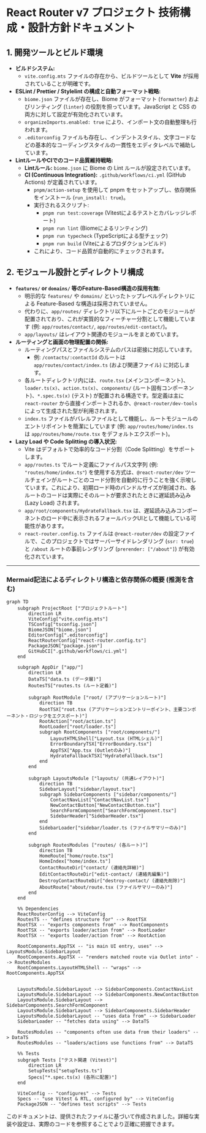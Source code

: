 # React Router v7 プロジェクト 技術構成・設計方針ドキュメント

## 1. 開発ツールとビルド環境

- **ビルドシステム:**
    - `vite.config.mts` ファイルの存在から、ビルドツールとして **Vite** が採用されていることが明確です。
- **ESLint / Prettier / Stylelint の構成と自動フォーマット戦略:**
    - `biome.json` ファイルが存在し、Biome がフォーマット (`formatter`) およびリンティング (`linter`) の役割を担っています。JavaScript と CSS の両方に対して設定が有効化されています。
    - `organizeImports.enabled: true` により、インポート文の自動整理も行われます。
    - `.editorconfig` ファイルも存在し、インデントスタイル、文字コードなどの基本的なコーディングスタイルの一貫性をエディタレベルで補助しています。
- **LintルールやCIでのコード品質維持戦略:**
    - **Lintルール:** `biome.json` に Biome の Lint ルールが設定されています。
    - **CI (Continuous Integration):** `.github/workflows/ci.yml` (GitHub Actions) が定義されています。
        - `pnpm/action-setup` を使用して pnpm をセットアップし、依存関係をインストール (`run_install: true`)。
        - 実行されるスクリプト:
            - `pnpm run test:coverage` (Vitestによるテストとカバレッジレポート)
            - `pnpm run lint` (Biomeによるリンティング)
            - `pnpm run typecheck` (TypeScriptによる型チェック)
            - `pnpm run build` (Viteによるプロダクションビルド)
        - これにより、コード品質が自動的にチェックされます。

## 2. モジュール設計とディレクトリ構成

- **`features/` or `domains/` 等のFeature-Based構造の採用有無:**
    - 明示的な `features/` や `domains/` といったトップレベルディレクトリによる Feature-Based な構造は採用されていません。
    - 代わりに、`app/routes/` ディレクトリ以下にルートごとのモジュールが配置されており、これが実質的なフィーチャー分割として機能しています (例: `app/routes/contact/`, `app/routes/edit-contact/`)。
    - `app/layouts/` はレイアウト関連のモジュールをまとめています。
- **ルーティングと画面の物理配置の関係:**
    - ルーティングパスとファイルシステムのパスは密接に対応しています。
        - 例: `/contacts/:contactId` のルートは `app/routes/contact/index.ts` (および関連ファイル) に対応します。
    - 各ルートディレクトリ内には、`route.tsx` (メインコンポーネント)、`loader.ts(x)`、`action.ts(x)`、`components/` (ルート固有コンポーネント)、`*.spec.ts(x)` (テスト) が配置される構造です。型定義は主に `react-router` から直接インポートされるか、`@react-router/dev-tools` によって生成された型が利用されます。
    - `index.ts` ファイルがバレルファイルとして機能し、ルートモジュールのエントリポイントを簡潔にしています (例: `app/routes/home/index.ts` は `app/routes/home/route.tsx` をデフォルトエクスポート)。
- **Lazy Load や Code Splitting の導入状況:**
    - Vite はデフォルトで効率的なコード分割（Code Splitting）をサポートします。
    - `app/routes.ts` でルート定義にファイルパス文字列 (例: `"routes/home/index.ts"`) を使用する方式は、`@react-router/dev` ツールチェインがルートごとのコード分割を自動的に行うことを強く示唆しています。これにより、初期ロード時のバンドルサイズが削減され、各ルートのコードは実際にそのルートが要求されたときに遅延読み込み (Lazy Load) されます。
    - `app/root/components/HydrateFallback.tsx` は、遅延読み込みコンポーネントのロード中に表示されるフォールバックUIとして機能している可能性があります。
    - `react-router.config.ts` ファイルは `@react-router/dev` の設定ファイルで、このプロジェクトではサーバーサイドレンダリング (`ssr: true`) と `/about` ルートの事前レンダリング (`prerender: ["/about"]`) が有効化されています。

---

### Mermaid記法によるディレクトリ構造と依存関係の概要 (推測を含む)

```mermaid
graph TD
    subgraph ProjectRoot ["プロジェクトルート"]
        direction LR
        ViteConfig["vite.config.mts"]
        TSConfig["tsconfig.json"]
        BiomeJSON["biome.json"]
        EditorConfig[".editorconfig"]
        ReactRouterConfig["react-router.config.ts"]
        PackageJSON["package.json"]
        GitHubCI[".github/workflows/ci.yml"]
    end

    subgraph AppDir ["app/"]
        direction LR
        DataTS["data.ts (データ層)"]
        RoutesTS["routes.ts (ルート定義)"]

        subgraph RootModule ["root/ (アプリケーションルート)"]
            direction TB
            RootTSX["root.tsx (アプリケーションエントリーポイント、主要コンポーネント・ロジックをエクスポート)"]
            RootAction["root/action.ts"]
            RootLoader["root/loader.ts"]
            subgraph RootComponents ["root/components/"]
                LayoutHTMLShell["Layout.tsx (HTMLシェル)"]
                ErrorBoundaryTSX["ErrorBoundary.tsx"]
                AppTSX["App.tsx (Outletのみ)"]
                HydrateFallbackTSX["HydrateFallback.tsx"]
            end
        end

        subgraph LayoutsModule ["layouts/ (共通レイアウト)"]
            direction TB
            SidebarLayout["sidebar/layout.tsx"]
            subgraph SidebarComponents ["sidebar/components/"]
                ContactNavList["ContactNavList.tsx"]
                NewContactButton["NewContactButton.tsx"]
                SearchFormComponent["SearchFormComponent.tsx"]
                SidebarHeader["SidebarHeader.tsx"]
            end
            SidebarLoader["sidebar/loader.ts (ファイルサマリーのみ)"]
        end

        subgraph RoutesModules ["routes/ (各ルート)"]
            direction TB
            HomeRoute["home/route.tsx"]
            HomeIndex["home/index.ts"]
            ContactRouteDir["contact/ (連絡先詳細)"]
            EditContactRouteDir["edit-contact/ (連絡先編集)"]
            DestroyContactRouteDir["destroy-contact/ (連絡先削除)"]
            AboutRoute["about/route.tsx (ファイルサマリーのみ)"]
        end
    end

    %% Dependencies
    ReactRouterConfig --> ViteConfig
    RoutesTS -- "defines structure for" --> RootTSX
    RootTSX -- "exports components from" --> RootComponents
    RootTSX -- "exports loader/action from" --> RootLoader
    RootTSX -- "exports loader/action from" --> RootAction

    RootComponents.AppTSX -- "is main UI entry, uses" --> LayoutsModule.SidebarLayout
    RootComponents.AppTSX -- "renders matched route via Outlet into" --> RoutesModules
    RootComponents.LayoutHTMLShell -- "wraps" --> RootComponents.AppTSX


    LayoutsModule.SidebarLayout --> SidebarComponents.ContactNavList
    LayoutsModule.SidebarLayout --> SidebarComponents.NewContactButton
    LayoutsModule.SidebarLayout --> SidebarComponents.SearchFormComponent
    LayoutsModule.SidebarLayout --> SidebarComponents.SidebarHeader
    LayoutsModule.SidebarLayout -- "uses data from" --> SidebarLoader
    SidebarLoader -- "fetches data using" --> DataTS

    RoutesModules -- "components often use data from their loaders" --> DataTS
    RoutesModules -- "loaders/actions use functions from" --> DataTS

    %% Tests
    subgraph Tests ["テスト関連 (Vitest)"]
        direction LR
        SetupTests["setupTests.ts"]
        Specs["*.spec.ts(x) (各所に配置)"]
    end

    ViteConfig -- "configures" --> Tests
    Specs -- "use Vitest & RTL, configured by" --> ViteConfig
    PackageJSON -- "defines test scripts" --> Tests
```

このドキュメントは、提供されたファイルに基づいて作成されました。詳細な実装や設定は、実際のコードを参照することでより正確に把握できます。
